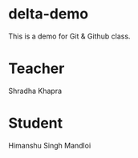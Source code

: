 # delta-demo
This is a demo for Git &amp; Github class.

# Teacher
Shradha Khapra

# Student
Himanshu Singh Mandloi